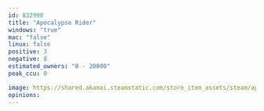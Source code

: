 ```yaml
---
id: 832990
title: "Apocalypse Rider"
windows: "true"
mac: "false"
linux: false
positive: 3
negative: 8
estimated_owners: "0 - 20000"
peak_ccu: 0

image: https://shared.akamai.steamstatic.com/store_item_assets/steam/apps/832990/header.jpg?t=1667825208
opinions:
---
```

